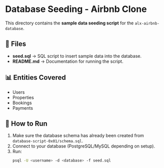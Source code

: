 # Database Seeding - Airbnb Clone

This directory contains the **sample data seeding script** for the `alx-airbnb-database`.

## 📌 Files
- **seed.sql** → SQL script to insert sample data into the database.
- **README.md** → Documentation for running the script.

## 📊 Entities Covered
- Users
- Properties
- Bookings
- Payments

## 🚀 How to Run
1. Make sure the database schema has already been created from `database-script-0x01/schema.sql`.
2. Connect to your database (PostgreSQL/MySQL depending on setup).
3. Run:
   ```bash
   psql -U <username> -d <database> -f seed.sql
